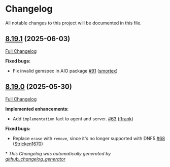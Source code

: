 # Changelog

All notable changes to this project will be documented in this file.

## [8.19.1](https://github.com/openvoxproject/puppet/tree/8.19.1) (2025-06-03)

[Full Changelog](https://github.com/openvoxproject/puppet/compare/8.19.0...8.19.1)

**Fixed bugs:**

- Fix invalid gemspec in AIO package [\#91](https://github.com/OpenVoxProject/puppet/pull/91) ([smortex](https://github.com/smortex))

## [8.19.0](https://github.com/openvoxproject/puppet/tree/8.19.0) (2025-05-30)

[Full Changelog](https://github.com/openvoxproject/puppet/compare/8.18.1...8.19.0)

**Implemented enhancements:**

- Add `implementation` fact to agent and server. [\#63](https://github.com/OpenVoxProject/puppet/pull/63) ([ffrank](https://github.com/ffrank))

**Fixed bugs:**

- Replace `erase` with `remove`, since it's no longer supported with DNF5 [\#68](https://github.com/OpenVoxProject/puppet/pull/68) ([Stricken1670](https://github.com/Stricken1670))



\* *This Changelog was automatically generated by [github_changelog_generator](https://github.com/github-changelog-generator/github-changelog-generator)*

